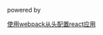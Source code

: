powered by 

[使用webpack从头配置react应用](https://blog.usejournal.com/creating-a-react-app-from-scratch-f3c693b84658)

